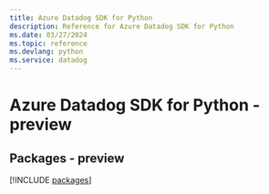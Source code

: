 ```yaml
---
title: Azure Datadog SDK for Python
description: Reference for Azure Datadog SDK for Python
ms.date: 03/27/2024
ms.topic: reference
ms.devlang: python
ms.service: datadog
---
```

# Azure Datadog SDK for Python - preview
## Packages - preview
[!INCLUDE [packages](datadog-index.md)]